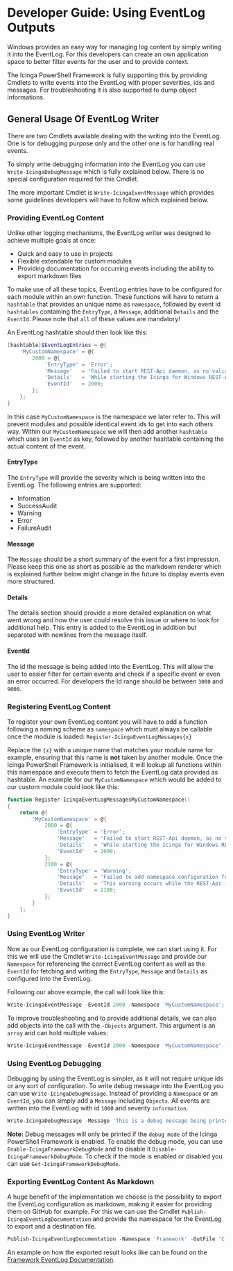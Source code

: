 # Developer Guide: Using EventLog Outputs

Windows provides an easy way for managing log content by simply writing it into the EventLog. For this developers can create an own application space to better filter events for the user and to provide context.

The Icinga PowerShell Framework is fully supporting this by providing Cmdlets to write events into the EventLog with proper severities, ids and messages. For troubleshooting it is also supported to dump object informations.

## General Usage Of EventLog Writer

There are two Cmdlets available dealing with the writing into the EventLog. One is for debugging purpose only and the other one is for handling real events.

To simply write debugging information into the EventLog you can use `Write-IcingaDebugMessage` which is fully explained below. There is no special configuration required for this Cmdlet.

The more important Cmdlet is `Write-IcingaEventMessage` which provides some guidelines developers will have to follow which explained below.

### Providing EventLog Content

Unlike other logging mechanisms, the EventLog writer was designed to achieve multiple goals at once:

* Quick and easy to use in projects
* Flexible extendable for custom modules
* Providing documentation for occurring events including the ability to export markdown files

To make use of all these topics, EventLog entries have to be configured for each module within an own function. These functions will have to return a `hashtable` that provides an unique name as `namespace`, followed by event id `hashtables` containing the `EntryType`, a `Message`, additional `Details` and the `EventId`. Please note that `all` of these values are mandatory!

An EventLog hashtable should then look like this:

```powershell
[hashtable]$EventLogEntries = @{
    'MyCustomNamespace' = @{
        2000 = @{
            'EntryType' = 'Error';
            'Message'   = 'Failed to start REST-Api daemon, as no valid provided SSL and Icinga 2 Agent certificate was found';
            'Details'   = 'While starting the Icinga for Windows REST-Api daemon, no valid certificate was found for usage. You can either share a valid certificate by defining the full path with `-CertFile` to a .crt, .cert or .pfx file, by using `-CertThumbprint` to lookup a certificate inside the Microsoft cert store and by default the Icinga 2 Agent certificates. Please note that only Icinga 2 Agent version 2.8.0 or later are supported';
            'EventId'   = 2000;
        };
    };
}
```

In this case `MyCustomNamespace` is the namespace we later refer to. This will prevent modules and possible identical event ids to get into each others way. Within our `MyCustomNamespace` we will then add another `hashtable` which uses an `EventId` as key, followed by another hashtable containing the actual content of the event.

#### EntryType

The `EntryType` will provide the severity which is being written into the EventLog. The following entries are supported:

* Information
* SuccessAudit
* Warning
* Error
* FailureAudit

#### Message

The `Message` should be a short summary of the event for a first impression. Please keep this one as short as possible as the markdown renderer which is explained further below might change in the future to display events even more structured.

#### Details

The details section should provide a more detailed explanation on what went wrong and how the user could resolve this issue or where to look for additional help. This entry is added to the EventLog in addition but separated with newlines from the message itself.

#### EventId

The id the message is being added into the EventLog. This will allow the user to easier filter for certain events and check if a specific event or even an error occurred. For developers the Id range should be between `3000` and `9000`.

### Registering EventLog Content

To register your own EventLog content you will have to add a function following a naming scheme as `namespace` which must always be callable once the module is loaded: `Register-IcingaEventLogMessages{x}`

Replace the `{x}` with a unique name that matches your module name for example, ensuring that this name is **not** taken by another module. Once the Icinga PowerShell Framework is initialised, it will lookup all functions within this namespace and execute them to fetch the EventLog data provided as hashtable. An example for our `MyCustomNamespace` which would be added to our custom module could look like this:

```powershell
function Register-IcingaEventLogMessagesMyCustomNamespace()
{
    return @{
        'MyCustomNamespace' = @{
            2000 = @{
                'EntryType' = 'Error';
                'Message'   = 'Failed to start REST-Api daemon, as no valid provided SSL and Icinga 2 Agent certificate was found';
                'Details'   = 'While starting the Icinga for Windows REST-Api daemon, no valid certificate was found for usage. You can either share a valid certificate by defining the full path with `-CertFile` to a .crt, .cert or .pfx file, by using `-CertThumbprint` to lookup a certificate inside the Microsoft cert store and by default the Icinga 2 Agent certificates. Please note that only Icinga 2 Agent version 2.8.0 or later are supported';
                'EventId'   = 2000;
            };
            2100 = @{
                'EntryType' = 'Warning';
                'Message'   = 'Failed to add namespace configuration for executed commands, as previous commands are reporting identical namespace identifiers';
                'Details'   = 'This warning occurs while the REST-Api is trying to auto-load different resources automatically to provide for example inventory information or any other auto-loaded configurations. Please review your installed modules, check the detailed description which modules and Cmdlets caused this conflict and either resolve it or get in contact with the corresponding developers.';
                'EventId'   = 2100;
            };
        }
    };
}
```

### Using EventLog Writer

Now as our EventLog configuration is complete, we can start using it. For this we will use the Cmdlet `Write-IcingaEventMessage` and provide our `Namespace` for referencing the correct EventLog content as well as the `EventId` for fetching and writing the `EntryType`, `Message` and `Details` as configured into the EventLog.

Following our above example, the call will look like this:

```powershell
Write-IcingaEventMessage -EventId 2000 -Namespace 'MyCustomNamespace';
```

To improve troubleshooting and to provide additional details, we can also add objects into the call with the `-Objects` argument. This argument is an `array` and can hold multiple values:

```powershell
Write-IcingaEventMessage -EventId 2000 -Namespace 'MyCustomNamespace' -Objects 'This is a text dump', 20, (Get-Random);
```

### Using EventLog Debugging

Debugging by using the EventLog is simpler, as it will not require unique ids or any sort of configuration. To write debug message into the EventLog you can use `Write-IcingaDebugMessage`. Instead of providing a `Namespace` or an `EventId`, you can simply add a `Message` including `Objects`. All events are written into the EventLog with id `1000` and severity `information`.

```powershell
Write-IcingaDebugMessage -Message 'This is a debug message being printed into the EventLog' -Objects 'Additional content as text', (Get-Random));
```

**Note:** Debug messages will only be printed if the `debug mode` of the Icinga PowerShell Framework is enabled. To enable the debug mode, you can use `Enable-IcingaFrameworkDebugMode` and to disable it `Disable-IcingaFrameworkDebugMode`. To check if the mode is enabled or disabled you can use `Get-IcingaFrameworkDebugMode`.

### Exporting EventLog Content As Markdown

A huge benefit of the implementation we choose is the possibility to export the EventLog configuration as markdown, making it easier for providing them on GitHub for example. For this we can use the Cmdlet `Publish-IcingaEventLogDocumentation` and provide the namespace for the EventLog to export and a destination file.

```powershell
Publish-IcingaEventLogDocumentation -Namespace 'Framework' -OutFile 'C:\users\public\EventLog-doc.md':
```

An example on how the exported result looks like can be found on the [Framework EventLog Documentation](../100-General/20-Eventlog.md).
